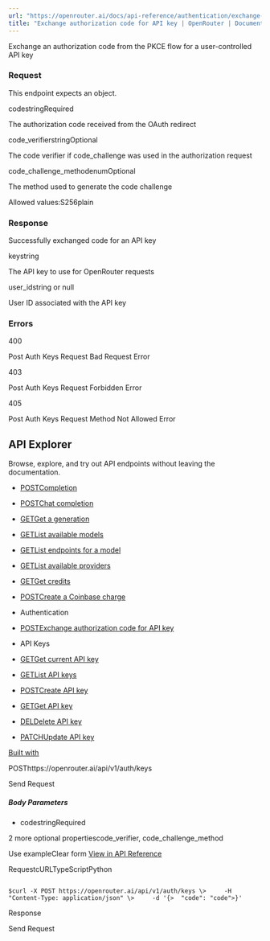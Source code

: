```yaml
---
url: "https://openrouter.ai/docs/api-reference/authentication/exchange-authorization-code-for-api-key?explorer=true"
title: "Exchange authorization code for API key | OpenRouter | Documentation"
---
```


Exchange an authorization code from the PKCE flow for a user-controlled API key

### Request

This endpoint expects an object.

codestringRequired

The authorization code received from the OAuth redirect

code\_verifierstringOptional

The code verifier if code\_challenge was used in the authorization request

code\_challenge\_methodenumOptional

The method used to generate the code challenge

Allowed values:S256plain

### Response

Successfully exchanged code for an API key

keystring

The API key to use for OpenRouter requests

user\_idstring or null

User ID associated with the API key

### Errors

400

Post Auth Keys Request Bad Request Error

403

Post Auth Keys Request Forbidden Error

405

Post Auth Keys Request Method Not Allowed Error

## API Explorer

Browse, explore, and try out API endpoints without leaving the documentation.

- [POSTCompletion](https://openrouter.ai/docs/api-reference/completion?explorer=true)
- [POSTChat completion](https://openrouter.ai/docs/api-reference/chat-completion?explorer=true)
- [GETGet a generation](https://openrouter.ai/docs/api-reference/get-a-generation?explorer=true)
- [GETList available models](https://openrouter.ai/docs/api-reference/list-available-models?explorer=true)
- [GETList endpoints for a model](https://openrouter.ai/docs/api-reference/list-endpoints-for-a-model?explorer=true)
- [GETList available providers](https://openrouter.ai/docs/api-reference/list-available-providers?explorer=true)
- [GETGet credits](https://openrouter.ai/docs/api-reference/get-credits?explorer=true)
- [POSTCreate a Coinbase charge](https://openrouter.ai/docs/api-reference/create-a-coinbase-charge?explorer=true)
- Authentication

- [POSTExchange authorization code for API key](https://openrouter.ai/docs/api-reference/authentication/exchange-authorization-code-for-api-key?explorer=true)
- API Keys

- [GETGet current API key](https://openrouter.ai/docs/api-reference/api-keys/get-current-api-key?explorer=true)
- [GETList API keys](https://openrouter.ai/docs/api-reference/api-keys/list-api-keys?explorer=true)
- [POSTCreate API key](https://openrouter.ai/docs/api-reference/api-keys/create-api-key?explorer=true)
- [GETGet API key](https://openrouter.ai/docs/api-reference/api-keys/get-api-key?explorer=true)
- [DELDelete API key](https://openrouter.ai/docs/api-reference/api-keys/delete-api-key?explorer=true)
- [PATCHUpdate API key](https://openrouter.ai/docs/api-reference/api-keys/update-api-key?explorer=true)

[Built with](https://buildwithfern.com/?utm_campaign=buildWith&utm_medium=docs&utm_source=openrouter.ai)

POSThttps://openrouter.ai/api/v1/auth/keys

Send Request

##### Body Parameters

- codestringRequired


2 more optional propertiescode\_verifier, code\_challenge\_method

Use exampleClear form [View in API Reference](https://openrouter.ai/docs/api-reference/authentication/exchange-authorization-code-for-api-key)

RequestcURLTypeScriptPython

```code-block text-xs

$curl -X POST https://openrouter.ai/api/v1/auth/keys \>     -H "Content-Type: application/json" \>     -d '{>  "code": "code">}'
```

Response

Send Request